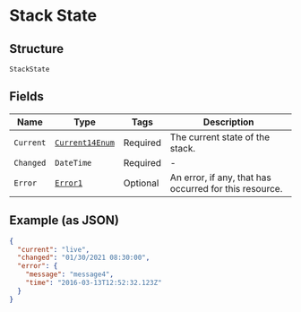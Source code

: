 
# Stack State

## Structure

`StackState`

## Fields

| Name | Type | Tags | Description |
|  --- | --- | --- | --- |
| `Current` | [`Current14Enum`](../../doc/models/current-14-enum.md) | Required | The current state of the stack. |
| `Changed` | `DateTime` | Required | - |
| `Error` | [`Error1`](../../doc/models/error-1.md) | Optional | An error, if any, that has occurred for this resource. |

## Example (as JSON)

```json
{
  "current": "live",
  "changed": "01/30/2021 08:30:00",
  "error": {
    "message": "message4",
    "time": "2016-03-13T12:52:32.123Z"
  }
}
```

